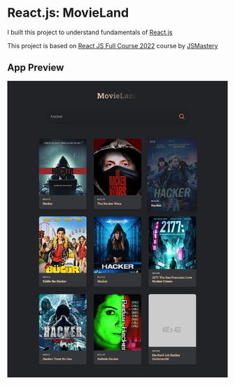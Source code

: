 # React.js: MovieLand 

I built this project to understand fundamentals of [React.js](https://reactjs.org/)

This project is based on [React JS Full Course 2022](https://www.youtube.com/watch?v=b9eMGE7QtTk&t=1293s&ab_channel=JavaScriptMastery) course by [JSMastery](https://www.jsmastery.pro/)

<!-- ## Live Demo
You can check the live demo at [MovieLand](https://reactjs.org/) -->

## App Preview
![screenshot](screenshots/page.jpg)
